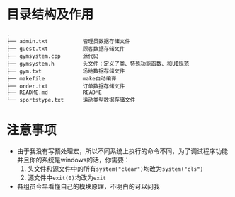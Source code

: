 # 目录结构及作用
```
.
├── admin.txt			管理员数据存储文件
├── guest.txt			顾客数据存储文件
├── gymsystem.cpp		源代码
├── gymsystem.h			头文件：定义了类、特殊功能函数、和UI规范
├── gym.txt				场地数据存储文件
├── makefile			make自动编译
├── order.txt			订单数据存储文件
├── README.md			README
└── sportstype.txt		运动类型数据存储文件

```

# 注意事项
- 由于我没有写预处理宏，所以不同系统上执行的命令不同，为了调试程序功能并且你的系统是windows的话，你需要：
	1. 头文件和源文件中的所有`system("clear")`均改为`system("cls")`
	2. 源文件中`exit(0)`均改为`exit`
-  各组员今早看懂自己的模块原理，不明白的可以问我